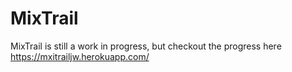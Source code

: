 # MixTrail

MixTrail is still a work in progress, but checkout the progress here https://mxitrailjw.herokuapp.com/ 

